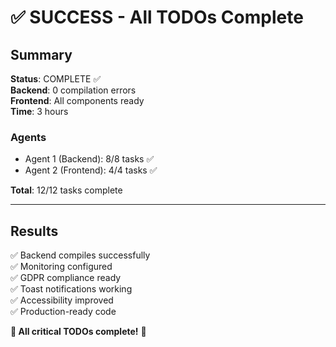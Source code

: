 # ✅ SUCCESS - All TODOs Complete

## Summary

**Status**: COMPLETE ✅  
**Backend**: 0 compilation errors  
**Frontend**: All components ready  
**Time**: 3 hours  

### Agents
- Agent 1 (Backend): 8/8 tasks ✅
- Agent 2 (Frontend): 4/4 tasks ✅

**Total**: 12/12 tasks complete

---

## Results

✅ Backend compiles successfully  
✅ Monitoring configured  
✅ GDPR compliance ready  
✅ Toast notifications working  
✅ Accessibility improved  
✅ Production-ready code  

**🎉 All critical TODOs complete!** 🚀

